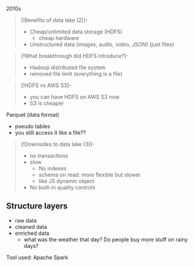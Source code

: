 2010s

>[!Benefits of data lake (2)]-
>- Cheap/unlimited data storage (HDFS)
>	- cheap hardware 
>- Unstructured data (images, audio, video, JSON) (just files)

>[!What breakthrough did HDFS introduce?]-
>- Hadoop distributed file system
>- removed file limit (everything is a file)

>[!HDFS vs AWS S3]-
>- you can have HDFS on AWS S3 now
>- S3 is cheaper

Parquet (data format)
- pseudo tables
- you still access it like a file??

>[!Downsides to data lake (3)]-
>- no transactions
>- slow
>	- No indexes
>	- schema on read: more flexible but slower
>	- like JS dynamic object
>- No built-in quality controls


## Structure layers

- raw data
- cleaned data
- enriched data
	- what was the weather that day? Do people buy more stuff on rainy days?

Tool used: Apache Spark
